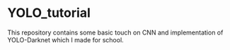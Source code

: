 # YOLO_tutorial
This repository contains some basic touch on CNN and implementation of YOLO-Darknet which I made for school.
